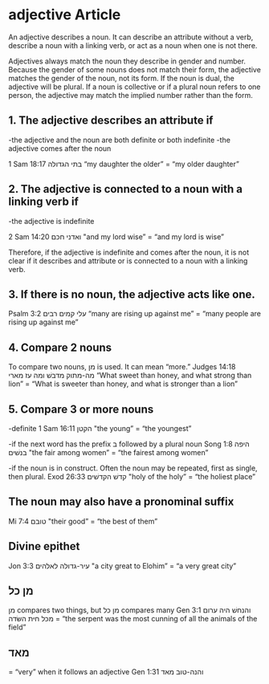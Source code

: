 # adjective Article
An adjective describes a noun. It can describe an attribute without a verb, describe a noun with a linking verb, or act as a noun when one is not there.

Adjectives always match the noun they describe in gender and number. Because the gender of some nouns does not match their form, the adjective matches the gender of the noun, not its form. If the noun is dual, the adjective will be plural. If a noun is collective or if a plural noun refers to one person, the adjective may match the implied number rather than the form. 

## 1. The adjective describes an attribute if 
-the adjective and the noun are both definite or both indefinite
-the adjective comes after the noun

1 Sam 18:17 
בתי הגדולה	“my daughter the older” = “my older daughter”

## 2. The adjective is connected to a noun with a linking verb if
-the adjective is indefinite

2 Sam 14:20
ואדני חכם "and my lord wise” = “and my lord is wise”

Therefore, if the adjective is indefinite and comes after the noun, it is not clear if it describes and attribute or is connected to a noun with a linking verb.

## 3. If there is no noun, the adjective acts like one. 
Psalm 3:2
עלי קמים רבים “many are rising up against me” = “many people are rising up against me”

## 4. Compare 2 nouns
To compare two nouns, מן  is used. It can mean “more.”
Judges 14:18
מה-מתוק מדבשׁ ומה עז מארי  “What sweet than honey, and what strong than lion” = “What is sweeter than honey, and what is stronger than a lion”

## 5. Compare 3 or more nouns
-definite
1 Sam 16:11
הקטן "the young” = “the youngest”

-if the next word has the prefix ב followed by a plural noun
Song 1:8 
היפה בנשׁים "the fair among women” = “the fairest among women”

-if the noun is in construct. Often the noun may be repeated, first as single, then plural. 
Exod 26:33
קדשׁ הקדשׁים "holy of the holy” = “the holiest place”

## The noun may also have a pronominal suffix
Mi 7:4
טובם  "their good” = “the best of them”

## Divine epithet 
Jon 3:3 
עיר-גדולה לאלהים "a city great to Elohim” = “a very great city”

## מן כל
מן  compares two things, but מן כל compares many 
Gen 3:1 
והנחשׁ היה ערום מכל חיּת השּׂדה = “the serpent was the most cunning of all the animals of the field” 

## מאד 
= “very” when it follows an adjective
Gen 1:31
והנה-טוב מאד 